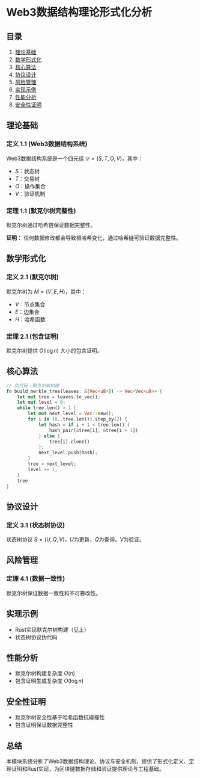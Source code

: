 # Web3数据结构理论形式化分析

## 目录
1. [理论基础](#理论基础)
2. [数学形式化](#数学形式化)
3. [核心算法](#核心算法)
4. [协议设计](#协议设计)
5. [风险管理](#风险管理)
6. [实现示例](#实现示例)
7. [性能分析](#性能分析)
8. [安全性证明](#安全性证明)

## 理论基础

### 定义 1.1 (Web3数据结构系统)
Web3数据结构系统是一个四元组 $\mathcal{D} = (S, T, O, V)$，其中：
- $S$：状态树
- $T$：交易树
- $O$：操作集合
- $V$：验证机制

### 定理 1.1 (默克尔树完整性)
默克尔树通过哈希链保证数据完整性。

**证明：**
任何数据修改都会导致根哈希变化，通过哈希链可验证数据完整性。

## 数学形式化

### 定义 2.1 (默克尔树)
默克尔树为 $M = (V, E, H)$，其中：
- $V$：节点集合
- $E$：边集合
- $H$：哈希函数

### 定理 2.1 (包含证明)
默克尔树提供 $O(\log n)$ 大小的包含证明。

## 核心算法

```rust
// 伪代码：默克尔树构建
fn build_merkle_tree(leaves: &[Vec<u8>]) -> Vec<Vec<u8>> {
    let mut tree = leaves.to_vec();
    let mut level = 0;
    while tree.len() > 1 {
        let mut next_level = Vec::new();
        for i in (0..tree.len()).step_by(2) {
            let hash = if i + 1 < tree.len() {
                hash_pair(&tree[i], &tree[i + 1])
            } else {
                tree[i].clone()
            };
            next_level.push(hash);
        }
        tree = next_level;
        level += 1;
    }
    tree
}
```

## 协议设计

### 定义 3.1 (状态树协议)
状态树协议 $S = (U, Q, V)$，$U$为更新，$Q$为查询，$V$为验证。

## 风险管理

### 定理 4.1 (数据一致性)
默克尔树保证数据一致性和不可篡改性。

## 实现示例

- Rust实现默克尔树构建（见上）
- 状态树协议伪代码

## 性能分析

- 默克尔树构建复杂度 $O(n)$
- 包含证明生成复杂度 $O(\log n)$

## 安全性证明

- 默克尔树安全性基于哈希函数抗碰撞性
- 包含证明保证数据完整性

## 总结

本模块系统分析了Web3数据结构理论、协议与安全机制，提供了形式化定义、定理证明和Rust实现，为区块链数据存储和验证提供理论与工程基础。 